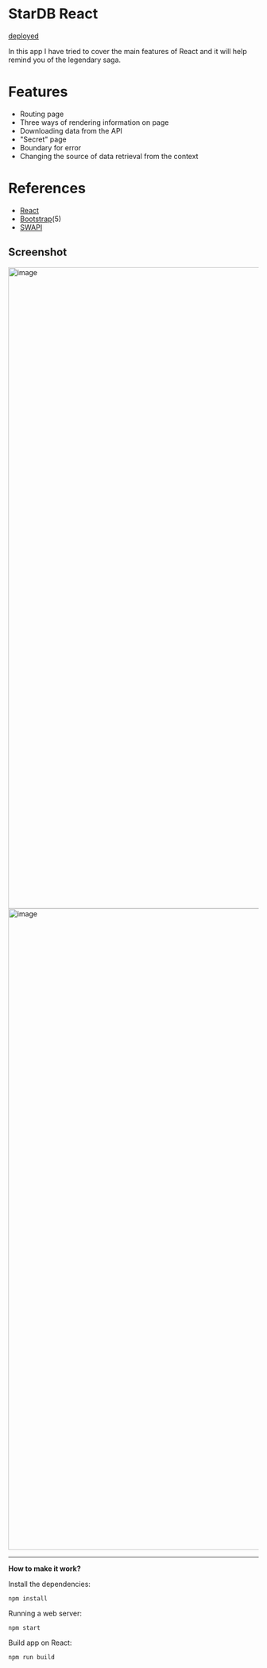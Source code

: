 # StarDB React 

[deployed](https://stardb-a799e.web.app/)

In this app I have tried to cover the main features of React and it will help remind you of the legendary saga.

# Features
- Routing page
- Three ways of rendering information on page
- Downloading data from the API 
- "Secret" page 
- Boundary for error
- Сhanging the source of data retrieval from the context

# References
- [React](https://ru.reactjs.org)
- [Bootstrap](https://getbootstrap.com)(5)
- [SWAPI](https://swapi.dev/api)

## Screenshot

<img width="1290" alt="image" src="https://user-images.githubusercontent.com/113831614/217512318-fcb13a47-9e37-4bd8-af89-050cfa8a54cf.png">

<img width="1290" alt="image" src="https://user-images.githubusercontent.com/113831614/217512516-2937b174-4ea2-4b91-9702-61e862bb8791.png">

---
**How to make it work?**

Install the dependencies:
```shell
npm install
```
Running a web server:
```shell
npm start 
```
Build app on React:
```shell
npm run build 
```



